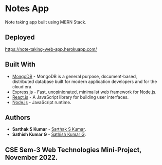 # Notes App

Note taking app built using MERN Stack.

## Deployed

https://note-taking-web-app.herokuapp.com/

## Built With

* [MongoDB](https://www.mongodb.com/) - MongoDB is a general purpose, document-based, distributed database built for modern application developers and for the cloud era.
* [Express.js](https://reactjs.org/) - Fast, unopinionated, minimalist web framework for Node.js.
* [React.js](https://reactjs.org/) - A JavaScript library for building user interfaces.
* [Node.js](https://reactjs.org/) - JavaScript runtime.


## Authors

* **Sarthak S Kumar** - [Sarthak S Kumar](https://github.com/SarthakSKumar).
* **Sathish Kumar G** - [Sathish Kumar G](https://github.com/sathishkumarg5024).


## CSE Sem-3 Web Technologies Mini-Project, November 2022.
